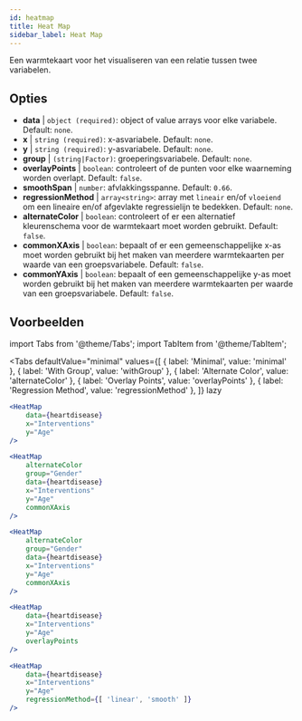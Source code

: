 ```yaml
---
id: heatmap
title: Heat Map
sidebar_label: Heat Map
---
```


Een warmtekaart voor het visualiseren van een relatie tussen twee variabelen.

## Opties

* __data__ | `object (required)`: object of value arrays voor elke variabele. Default: `none`.
* __x__ | `string (required)`: x-asvariabele. Default: `none`.
* __y__ | `string (required)`: y-asvariabele. Default: `none`.
* __group__ | `(string|Factor)`: groeperingsvariabele. Default: `none`.
* __overlayPoints__ | `boolean`: controleert of de punten voor elke waarneming worden overlapt. Default: `false`.
* __smoothSpan__ | `number`: afvlakkingsspanne. Default: `0.66`.
* __regressionMethod__ | `array<string>`: array met `lineair` en/of `vloeiend` om een lineaire en/of afgevlakte regressielijn te bedekken. Default: `none`.
* __alternateColor__ | `boolean`: controleert of er een alternatief kleurenschema voor de warmtekaart moet worden gebruikt. Default: `false`.
* __commonXAxis__ | `boolean`: bepaalt of er een gemeenschappelijke x-as moet worden gebruikt bij het maken van meerdere warmtekaarten per waarde van een groepsvariabele. Default: `false`.
* __commonYAxis__ | `boolean`: bepaalt of een gemeenschappelijke y-as moet worden gebruikt bij het maken van meerdere warmtekaarten per waarde van een groepsvariabele. Default: `false`.


## Voorbeelden

import Tabs from '@theme/Tabs';
import TabItem from '@theme/TabItem';

<Tabs
    defaultValue="minimal"
    values={[
        { label: 'Minimal', value: 'minimal' },
        { label: 'With Group', value: 'withGroup' },
        { label: 'Alternate Color', value: 'alternateColor' },
        { label: 'Overlay Points', value: 'overlayPoints' },
        { label: 'Regression Method', value: 'regressionMethod' },
    ]}
    lazy
>



<TabItem value="minimal">

```jsx live
<HeatMap 
    data={heartdisease} 
    x="Interventions"
    y="Age"
/>
```

</TabItem>


<TabItem value="withGroup">

```jsx live
<HeatMap 
    alternateColor
    group="Gender"
    data={heartdisease} 
    x="Interventions"
    y="Age"
    commonXAxis
/>
```

</TabItem>

<TabItem value="alternateColor">

```jsx live
<HeatMap 
    alternateColor
    group="Gender"
    data={heartdisease} 
    x="Interventions"
    y="Age"
    commonXAxis
/>
```

</TabItem>

<TabItem value="overlayPoints">

```jsx live
<HeatMap 
    data={heartdisease} 
    x="Interventions"
    y="Age"
    overlayPoints 
/>
```

</TabItem>


<TabItem value="regressionMethod">

```jsx live
<HeatMap 
    data={heartdisease} 
    x="Interventions"
    y="Age"
    regressionMethod={[ 'linear', 'smooth' ]} 
/>
```

</TabItem>

</Tabs>
